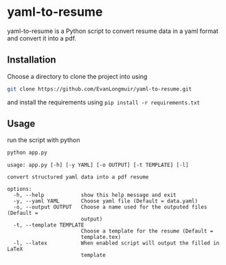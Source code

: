 # yaml-to-resume
yaml-to-resume is a Python script to convert resume data in a yaml format and convert it into a pdf.
## Installation
Choose a directory to clone the project into using
```bash
git clone https://github.com/EvanLongmuir/yaml-to-resume.git
```
and install the requirements using `pip install -r requirements.txt`
## Usage
run the script with python
```bash
python app.py
```
```
usage: app.py [-h] [-y YAML] [-o OUTPUT] [-t TEMPLATE] [-l]

convert structured yaml data into a pdf resume

options:
  -h, --help            show this help message and exit
  -y, --yaml YAML       Choose yaml file (Default = data.yaml)
  -o, --output OUTPUT   Choose a name used for the outputed files (Default =
                        output)
  -t, --template TEMPLATE
                        Choose a template for the resume (Default =
                        template.tex)
  -l, --latex           When enabled script will output the filled in LaTeX
                        template
```
